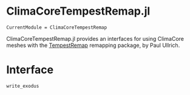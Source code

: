 # ClimaCoreTempestRemap.jl

```@meta
CurrentModule = ClimaCoreTempestRemap
```

ClimaCoreTempestRemap.jl provides an interfaces for using ClimaCore meshes with
the [TempestRemap](https://github.com/ClimateGlobalChange/tempestremap/)
remapping package, by Paul Ullrich.

# Interface

```@docs
write_exodus
```
